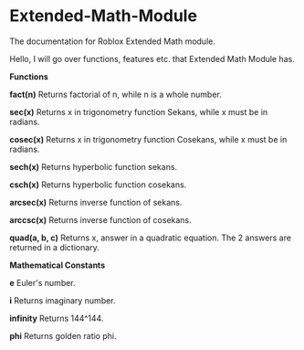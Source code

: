 # Extended-Math-Module
The documentation for Roblox Extended Math module.

Hello, I will go over functions, features etc. that Extended Math Module has.

**Functions**

**fact(n)**
Returns factorial of n, while n is a whole number.

**sec(x)**
Returns x in trigonometry function Sekans, while x must be in radians.

**cosec(x)**
Returns x in trigonometry function Cosekans, while x must be in radians.

**sech(x)**
Returns hyperbolic function sekans.

**csch(x)**
Returns hyperbolic function cosekans.

**arcsec(x)**
Returns inverse function of sekans.

**arccsc(x)**
Returns inverse function of cosekans.

**quad(a, b, c)**
Returns x, answer in a quadratic equation. The 2 answers are returned in a dictionary.

**Mathematical Constants**

**e**
Euler's number.

**i**
Returns imaginary number.

**infinity**
Returns 144^144.

**phi**
Returns golden ratio phi.


